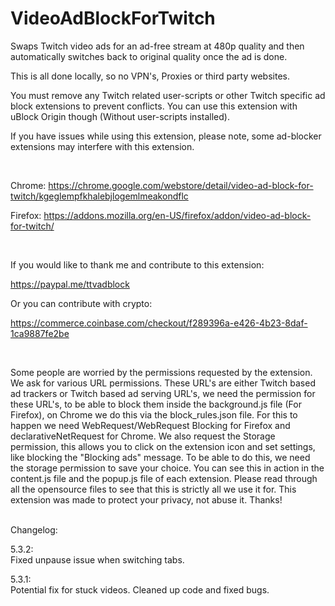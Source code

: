 # VideoAdBlockForTwitch

Swaps Twitch video ads for an ad-free stream at 480p quality and then automatically switches back to original quality once the ad is done.

This is all done locally, so no VPN's, Proxies or third party websites.

You must remove any Twitch related user-scripts or other Twitch specific ad block extensions to prevent conflicts. You can use this extension with uBlock Origin though (Without user-scripts installed).

If you have issues while using this extension, please note, some ad-blocker extensions may interfere with this extension.

</br>

Chrome: https://chrome.google.com/webstore/detail/video-ad-block-for-twitch/kgeglempfkhalebjlogemlmeakondflc

Firefox: https://addons.mozilla.org/en-US/firefox/addon/video-ad-block-for-twitch/

</br>

If you would like to thank me and contribute to this extension:

https://paypal.me/ttvadblock

Or you can contribute with crypto:

https://commerce.coinbase.com/checkout/f289396a-e426-4b23-8daf-1ca9887fe2be

</br>

Some people are worried by the permissions requested by the extension. We ask for various URL permissions. These URL's are either Twitch based ad trackers or Twitch based ad serving URL's, we need the permission for these URL's, to be able to block them inside the background.js file (For Firefox), on Chrome we do this via the block_rules.json file. For this to happen we need WebRequest/WebRequest Blocking for Firefox and declarativeNetRequest for Chrome. We also request the Storage permission, this allows you to click on the extension icon and set settings, like blocking the "Blocking ads" message. To be able to do this, we need the storage permission to save your choice. You can see this in action in the content.js file and the popup.js file of each extension. Please read through all the opensource files to see that this is strictly all we use it for. This extension was made to protect your privacy, not abuse it. Thanks!</br></br>

Changelog:

5.3.2:</br>
Fixed unpause issue when switching tabs.</br>

5.3.1:</br>
Potential fix for stuck videos. Cleaned up code and fixed bugs.</br>

